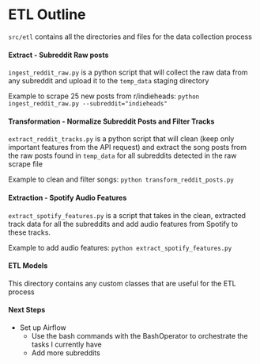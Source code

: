 # ETL Outline

```src/etl``` contains all the directories and files for the data collection process

#### Extract - Subreddit Raw posts
```ingest_reddit_raw.py``` is a python script that will collect the raw data from any subreddit and upload it to the ```temp_data``` staging directory

Example to scrape 25 new posts from r/indieheads: ```python ingest_reddit_raw.py --subreddit="indieheads"``` 

#### Transformation - Normalize Subreddit Posts and Filter Tracks
```extract_reddit_tracks.py``` is a python script that will clean (keep only important features from the API request) and extract the song posts from the raw posts found in ```temp_data``` for all subreddits detected in the raw scrape file

Example to clean and filter songs: ```python transform_reddit_posts.py```

#### Extraction - Spotify Audio Features
```extract_spotify_features.py``` is a script that takes in the clean, extracted track data for all the subreddits and add audio features from Spotify to these tracks. 

Example to add audio features: ```python extract_spotify_features.py```

#### ETL Models
This directory contains any custom classes that are useful for the ETL process

#### Next Steps
- Set up Airflow
    - Use the bash commands with the BashOperator to orchestrate the tasks I currently have
    - Add more subreddits